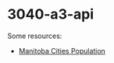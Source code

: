 # 3040-a3-api

Some resources:
- [Manitoba Cities Population](https://www.worldatlas.com/articles/the-10-biggest-cities-in-manitoba.html)
